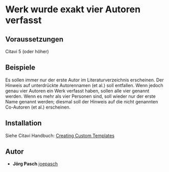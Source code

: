 # Werk wurde exakt vier Autoren verfasst

## Voraussetzungen
Citavi 5 (oder höher)

## Beispiele
Es sollen immer nur der erste Autor im Literaturverzeichnis erscheinen. Der Hinweis auf unterdrückte Autorennamen (et al.) soll entfallen. Wenn jedoch genau vier Autoren ein Werk verfasst haben, sollen alle vier genannt werden. Wenn es mehr als vier Personen sind, soll wieder nur der erste Name genannt werden; diesmal soll der Hinweis auf die nicht genannten Co-Autoren (et al.) erscheinen.


## Installation
Siehe Citavi Handbuch: [Creating Custom Templates](http://www.citavi.com/creating_custom_templates)

## Autor

* **Jörg Pasch** [joepasch](https://github.com/joepasch)
